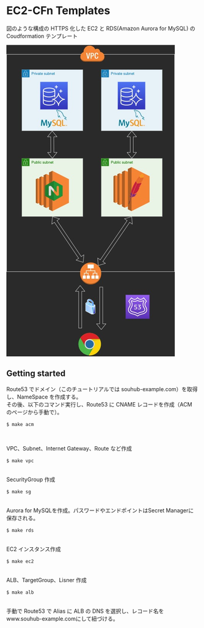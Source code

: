 # EC2-CFn Templates

図のような構成の HTTPS 化した EC2 と RDS(Amazon Aurora for MySQL) の Coudformation テンプレート<be/><br/>

![overview](./public/overview.jpg)
<br/>

## Getting started

Route53 でドメイン（このチュートリアルでは souhub-example.com）を取得し、NameSpace を作成する。<br/>
その後、以下のコマンド実行し、Route53 に CNAME レコードを作成（ACM のページから手動で）。<be/>

```
$ make acm
```

<br/>

VPC、Subnet、Internet Gateway、Route など作成

```
$ make vpc
```

<br/>
SecurityGroup 作成

```
$ make sg
```

<br/>
Aurora for MySQLを作成。パスワードやエンドポイントはSecret Managerに保存される。

```
$ make rds
```

<br/>
EC2 インスタンス作成

```
$ make ec2
```

<br/>
ALB、TargetGroup、Lisner 作成

```
$ make alb
```

<br/>
手動で Route53 で Alias に ALB の DNS を選択し、レコード名をwww.souhub-example.comにして紐づける。

